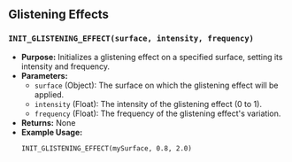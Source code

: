## Glistening Effects

### `INIT_GLISTENING_EFFECT(surface, intensity, frequency)`

- **Purpose:** Initializes a glistening effect on a specified surface, setting its intensity and frequency.
- **Parameters:**
  - `surface` (Object): The surface on which the glistening effect will be applied.
  - `intensity` (Float): The intensity of the glistening effect (0 to 1).
  - `frequency` (Float): The frequency of the glistening effect's variation.
- **Returns:** None
- **Example Usage:**
  ```ml-plus
  INIT_GLISTENING_EFFECT(mySurface, 0.8, 2.0)
